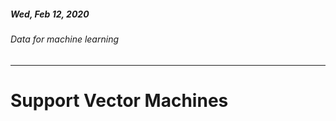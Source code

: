 ##### Wed, Feb 12, 2020

###### Data for machine learning

-----





# Support Vector Machines





